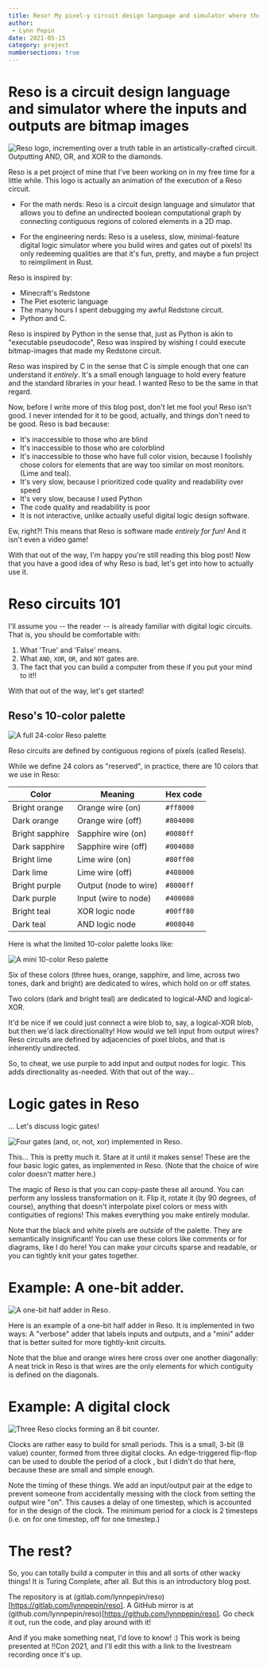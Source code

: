 ```yaml
---
title: Reso! My pixel-y circuit design language and simulator where the inputs and outputs are bitmap images
author:
 - Lynn Pepin
date: 2021-05-15
category: project
numbersections: true
---
```


# Reso is a circuit design language and simulator where the inputs and outputs are bitmap images

![Reso logo, incrementing over a truth table in an artistically-crafted circuit. Outputting AND, OR, and XOR to the diamonds.](../images/reso_logo.gif "Reso logo, incrementing over a truth table in an artistically-crafted circuit. Outputting AND, OR, and XOR to the diamonds. ")

Reso is a pet project of mine that I've been working on in my free time for a little while. This logo is actually an animation of the execution of a Reso circuit.

* For the math nerds: Reso is a circuit design language and simulator that allows you to define an undirected boolean computational graph by connecting contiguous regions of colored elements in a 2D map.

* For the engineering nerds: Reso is a useless, slow, minimal-feature digital logic simulator where you build wires and gates out of pixels! Its only redeeming qualities are that it's fun, pretty, and maybe a fun project to reimpliment in Rust.


Reso is inspired by:

 * Minecraft's Redstone
 * The Piet esoteric language
 * The many hours I spent debugging my awful Redstone circuit.
 * Python and C.
 
Reso is inspired by Python in the sense that, just as Python is akin to "executable pseudocode", Reso was inspired by wishing I could execute bitmap-images that made my Redstone circuit.

Reso was inspired by C in the sense that C is simple enough that one can understand it *entirely*. It's a small enough language to hold every feature and the standard libraries in your head. I wanted Reso to be the same in that regard.

Now, before I write more of this blog post, don't let me fool you! Reso isn't good. I never intended for it to be good, actually, and things don't need to be good. Reso is bad because:

 * It's inaccessible to those who are blind
 * It's inaccessible to those who are colorblind
 * It's inaccessible to those who have full color vision, because I foolishly chose colors for elements that are way too similar on most monitors. (Lime and teal).
 * It's very slow, because I prioritized code quality and readability over speed
 * It's very slow, because I used Python
 * The code quality and readability is poor
 * It is not interactive, unlike actually useful digital logic design software.
 
Ew, right?! This means that Reso is software made *entirely for fun!* And it isn't even a video game!

With that out of the way, I'm happy you're still reading this blog post! Now that you have a good idea of why Reso is bad, let's get into how to actually use it.

# Reso circuits 101

I'll assume you -- the reader -- is already familiar with digital logic circuits. That is, you should be comfortable with:

1. What 'True' and 'False' means.
2. What `AND`, `XOR`, `OR`, and `NOT` gates are.
3. The fact that you can build a computer from these if you put your mind to it!!

With that out of the way, let's get started!

## Reso's 10-color palette

![A full 24-color Reso palette](../images/reso_full_palette.png "A full 24-color Reso palette")

Reso circuits are defined by contiguous regions of pixels (called Resels).

While we define 24 colors as "reserved", in practice, there are 10 colors that we use in Reso:


| Color          | Meaning               | Hex code       |
| ---            | ---                   | ---            |
| Bright orange  | Orange wire (on)      | ```#ff8000```  |
| Dark  orange   | Orange wire (off)     | ```#804000```  |
| Bright sapphire| Sapphire wire (on)    | ```#0080ff```  |
| Dark sapphire  | Sapphire wire (off)   | ```#004080```  |
| Bright lime    | Lime wire (on)        | ```#80ff00```  |
| Dark lime      | Lime wire (off)       | ```#408000```  |
| Bright purple  | Output (node to wire) | ```#8000ff```  |
| Dark purple    | Input (wire to node)  | ```#400080```  |
| Bright teal    | XOR logic node        | ```#00ff80```  |
| Dark teal      | AND logic node        | ```#008040```  |

Here is what the limited 10-color palette looks like:

![A mini 10-color Reso palette](../images/reso_mini_palette.png "A mini 10-color Reso palette")

Six of these colors (three hues, orange, sapphire, and lime, across two tones, dark and bright) are dedicated to wires, which hold on or off states.

Two colors (dark and bright teal) are dedicated to logical-AND and logical-XOR. 

It'd be nice if we could just connect a wire blob to, say, a logical-XOR blob, but then we'd lack directionality! How would we tell input from output wires? Reso circuits are defined by adjacencies of pixel blobs, and that is inherently undirected.

So, to cheat,  we use purple to add input and output nodes for logic. This adds directionality as-needed. With that out of the way...

# Logic gates in Reso

... Let's discuss logic gates!

![Four gates (and, or, not, xor) implemented in Reso.](../images/reso_basic_gates.png "Four gates (and, or, not, xor) implemented in Reso.")


This... This is pretty much it. Stare at it until it makes sense! These are the four basic logic gates, as implemented in Reso. (Note that the choice of wire color doesn't matter here.)

The magic of Reso is that you can copy-paste these all around. You can perform any lossless transformation on it. Flip it, rotate it (by 90 degrees, of course), anything that doesn't interpolate pixel colors or mess with contiguities of regions! This makes everything you make entirely modular.

Note that the black and white pixels are *outside* of the palette. They are semantically insignificant! You can use these colors like comments or for diagrams, like I do here! You can make your circuits sparse and readable, or you can tightly knit your gates together.

# Example: A one-bit adder.

![A one-bit half adder in Reso.](../images/reso_adder.png "A one-bit half adder in Reso.")


Here is an example of a one-bit half adder in Reso. It is implemented in two ways: A "verbose" adder that labels inputs and outputs, and a "mini" adder that is better suited for more tightly-knit circuits.

Note that the blue and orange wires here cross over one another diagonally: A neat trick in Reso is that wires are the only elements for which contiguity is defined on the diagonals.

# Example: A digital clock

![Three Reso clocks forming an 8 bit counter.](../images/reso_clock.png "Three Reso clocks forming an 8 bit counter.")


Clocks are rather easy to build for small periods. This is a small, 3-bit (8 value) counter, formed from three digital clocks. An edge-triggered flip-flop can be used to double the period of a clock , but I didn't do that here, because these are small and simple enough.

Note the timing of these things. We add an input/output pair at the edge to prevent someone from accidentally messing with the clock from setting the output wire "on". This causes a delay of one timestep, which is accounted for in the design of the clock. The minimum period for a clock is 2 timesteps (i.e. on for one timestep, off for one timestep.)

# The rest?

So, you can totally build a computer in this and all sorts of other wacky things! It is Turing Complete, after all. But this is an introductory blog post.

The repository is at (gitlab.com/lynnpepin/reso)[https://gitlab.com/lynnpepin/reso]. A GitHub mirror is at (github.com/lynnpepin/reso)[https://github.com/lynnpepin/reso]. Go check it out, run the code, and play around with it!

And if you make something neat, I'd love to know! :) This work is being presented at !!Con 2021, and I'll edit this with a link to the livestream recording once it's up.
